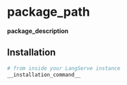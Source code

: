 # __package_path__
__package_description__

## Installation
```bash
# from inside your LangServe instance
__installation_command__
```
